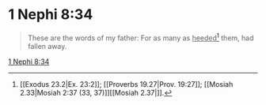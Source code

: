 # 1 Nephi 8:34

> These are the words of my father: For as many as <u>heeded</u>[^a] them, had fallen away.

[1 Nephi 8:34](https://www.churchofjesuschrist.org/study/scriptures/bofm/1-ne/8?lang=eng&id=p34#p34)


[^a]: [[Exodus 23.2|Ex. 23:2]]; [[Proverbs 19.27|Prov. 19:27]]; [[Mosiah 2.33|Mosiah 2:37 (33, 37)]][[Mosiah 2.37|]].  
